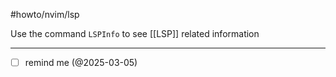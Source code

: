 
#howto/nvim/lsp

Use the command `LSPInfo` to see [[LSP]] related information
___
- [ ] remind me (@2025-03-05)
